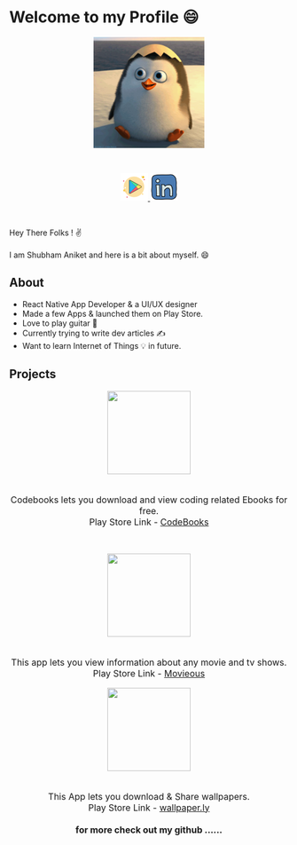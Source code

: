 Welcome to my Profile 😄
=====================
<p align="center">
<img src="giphy.gif" width="200" height="200" align="center">
</p>

<br>

<p align="center">
<a href="https://play.google.com/store/apps/collection/cluster?clp=igM5ChkKEzYxMzM5MTE3NjQ4OTA5MzI3MzYQCBgDEhoKFGNvbS5kdW9jb2RlcnMudW5rZXB0EAEYAxgB:S:ANO1ljKZk7s&gsr=CjyKAzkKGQoTNjEzMzkxMTc2NDg5MDkzMjczNhAIGAMSGgoUY29tLmR1b2NvZGVycy51bmtlcHQQARgDGAE%3D:S:ANO1ljJ6nrM&hl=en" target="_blank">
<img src="play.png" width="50" height="50">
</a>
<a href="https://www.linkedin.com/in/shubhamaniket/" target="_blank">
<img src="linkedin.png" width="50" height="50">
</a>
</p>

<br>
<p>
Hey There Folks ! ✌<br><br>
I am Shubham Aniket and here is a bit about myself. 😄 
</p>
<h2>About</h3>
<ul>
<li>React Native App Developer & a UI/UX designer</li>
<li>Made a few Apps & launched them on Play Store.</li>
<li>Love to play guitar 🎸</li>
<li>Currently trying to write dev articles ✍</li>
<li>Want to learn Internet of Things 💡 in future.</li>
</ul>

<h2>Projects</h2>
<p align="center">
<img src="https://lh3.googleusercontent.com/kkAlBOWdbQWJdjNEJlULiOgvGUWsguEHlzb8sgIy_VNI1LgtEHWH46wtmdutgJTEFWg2=s180" height="150" width="150">
<br><br>
<p style="font-size:16px" align="center">
Codebooks lets you download and view coding related Ebooks for free.<br>
Play Store Link - <a href="https://play.google.com/store/apps/details?id=com.codebooks&hl=en" target="_blank">CodeBooks</a>
</p>
<br>
</p>
<p align="center">
<img src="https://lh3.googleusercontent.com/XHbVTIIfF_-UZ8TMwInVOp1ulu8mpx_G5jgF_oOCND8zg94XHMqWjpsKmMaOJfTqJ6CV=s180" height="150" width="150">
<br><br>
<p style="font-size:16px" align="center">
This app lets you view information about any movie and tv shows.<br>
Play Store Link - <a href="https://play.google.com/store/apps/details?id=com.duocoders.movieous&hl=en" target="_blank">Movieous</a>
</p>
</p>
<p align="center">
<img src="https://lh3.googleusercontent.com/tZyTSHd5SnQwvrD4dFxrzVC-el2MJwucRfZZ9t2vrK354nMlvsHlMYsP98KquBMjY_k=s180" height="150" width="150">
<br><br>
<p style="font-size:16px" align="center">
This App lets you download & Share wallpapers.<br>
Play Store Link - <a href="https://play.google.com/store/apps/details?id=com.ducoders.fandom&hl=en" target="_blank">wallpaper.ly</a>
<br><br>
<b>for more check out my github ......</b>
</p>
</p>


